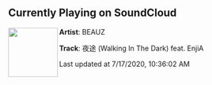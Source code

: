 ## Currently Playing on SoundCloud

[<img align="left" width="100" src="https://i1.sndcdn.com/artworks-9T3f1vqUwUjRQh1T-3Z5ZCA-t50x50.jpg">](https://soundcloud.com/beauzworld/walking-in-the-dark-feat-enjia)

**Artist**: BEAUZ 

**Track**: 夜途 (Walking In The Dark) feat. EnjiA

Last updated at 7/17/2020, 10:36:02 AM
